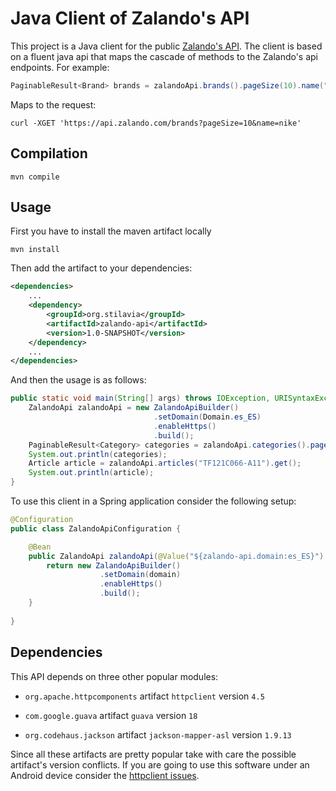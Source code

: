 # Java Client of Zalando's API

This project is a Java client for the public [Zalando's API](https://github.com/zalando/shop-api-documentation). The 
client is based on a fluent java api that maps the cascade of methods to the Zalando's api endpoints. For example:

```java
PaginableResult<Brand> brands = zalandoApi.brands().pageSize(10).name("nike").get();
```
Maps to the request:

```shell
curl -XGET 'https://api.zalando.com/brands?pageSize=10&name=nike'
```

## Compilation

```shell
mvn compile
```

## Usage

First you have to install the maven artifact locally

```shell
mvn install
```

Then add the artifact to your dependencies:

```xml
<dependencies>
    ...
    <dependency>
        <groupId>org.stilavia</groupId>
        <artifactId>zalando-api</artifactId>
        <version>1.0-SNAPSHOT</version>
    </dependency>
    ...
</dependencies>
```

And then the usage is as follows:

```java
public static void main(String[] args) throws IOException, URISyntaxException {
    ZalandoApi zalandoApi = new ZalandoApiBuilder()
                                .setDomain(Domain.es_ES)
                                .enableHttps()
                                .build();
    PaginableResult<Category> categories = zalandoApi.categories().pageSize(20).get();
    System.out.println(categories);
    Article article = zalandoApi.articles("TF121C066-A11").get();
    System.out.println(article);
}
```

To use this client in a Spring application consider the following setup:

```java
@Configuration
public class ZalandoApiConfiguration {

    @Bean
    public ZalandoApi zalandoApi(@Value("${zalando-api.domain:es_ES}") Domain domain) {
        return new ZalandoApiBuilder()
                    .setDomain(domain)
                    .enableHttps()
                    .build();
    }
    
}
```

## Dependencies

This API depends on three other popular modules:

* `org.apache.httpcomponents` artifact `httpclient` version `4.5`

* `com.google.guava` artifact `guava` version `18`

* `org.codehaus.jackson` artifact `jackson-mapper-asl` version `1.9.13`

Since all these artifacts are pretty popular take with care the possible artifact's version conflicts. If you are going
 to use this software under an Android device consider the [httpclient issues](https://hc.apache.org/httpcomponents-client-4.3.x/android-port.html).